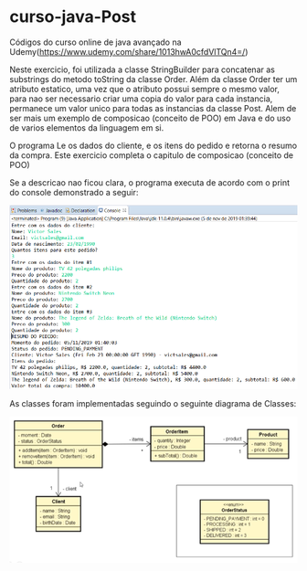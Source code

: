 # curso-java-Post

Códigos do curso online de java avançado na Udemy(https://www.udemy.com/share/1013hwA0cfdVlTQn4=/)

Neste exercicio, foi utilizada a classe StringBuilder para concatenar as substrings do metodo toString da classe Order. Além da classe Order ter um atributo estatico, uma vez que o atributo possui sempre o mesmo valor, para nao ser necessario criar uma copia do valor para cada instancia, permanece um valor unico para todas as instancias da classe Post. Alem de ser mais um exemplo de composicao (conceito de POO) em Java e do uso de varios elementos da linguagem em si. 

O programa Le os dados do cliente, e os itens do pedido e retorna o resumo da compra. Este exercicio completa o capitulo de composicao (conceito de POO)

Se a descricao nao ficou clara, o programa executa de acordo com o print do console demonstrado a seguir:

![](images/Capturar.PNG)

As classes foram implementadas seguindo o seguinte diagrama de Classes:

![](images/Capturar2.PNG)
